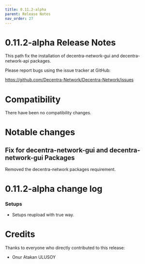 ```yaml
---
title: 0.11.2-alpha
parent: Release Notes
nav_order: 27
---
```


0.11.2-alpha Release Notes
====================

This path fix the installation of decentra-network-gui and decentra-network-api packages.

Please report bugs using the issue tracker at GitHub:

  <https://github.com/Decentra-Network/Decentra-Network/issues>

Compatibility
==============

There have been no compatibility changes.

Notable changes
===============

## Fix for decentra-network-gui and decentra-network-gui Packages

Removed the decentra-network packages requirement.

0.11.2-alpha change log
=================

### Setups
- Setups reupload with true way.

Credits
=======

Thanks to everyone who directly contributed to this release:

- Onur Atakan ULUSOY
